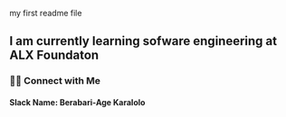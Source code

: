 my first readme file
<h2> I am currently learning sofware engineering at ALX Foundaton </h2>
<h3> 🤝🏻 Connect with Me </h3>
<h4> Slack Name: Berabari-Age Karalolo </h4>
